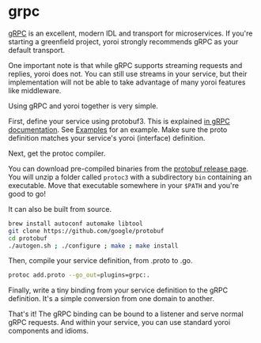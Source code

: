 # grpc

[gRPC](http://www.grpc.io/) is an excellent, modern IDL and transport for
microservices. If you're starting a greenfield project, yoroi strongly
recommends gRPC as your default transport.

One important note is that while gRPC supports streaming requests and replies,
yoroi does not. You can still use streams in your service, but their
implementation will not be able to take advantage of many yoroi features like middleware.

Using gRPC and yoroi together is very simple.

First, define your service using protobuf3. This is explained
[in gRPC documentation](http://www.grpc.io/docs/#defining-a-service).
See
[Examples](https://github.com/tnnyio/examples)
for an example. Make sure the proto definition matches your service's yoroi
(interface) definition.

Next, get the protoc compiler.

You can download pre-compiled binaries from the
[protobuf release page](https://github.com/google/protobuf/releases).
You will unzip a folder called `protoc3` with a subdirectory `bin` containing
an executable. Move that executable somewhere in your `$PATH` and you're good
to go!

It can also be built from source.

```sh
brew install autoconf automake libtool
git clone https://github.com/google/protobuf
cd protobuf
./autogen.sh ; ./configure ; make ; make install
```

Then, compile your service definition, from .proto to .go.

```sh
protoc add.proto --go_out=plugins=grpc:.
```

Finally, write a tiny binding from your service definition to the gRPC
definition. It's a simple conversion from one domain to another.

That's it!
The gRPC binding can be bound to a listener and serve normal gRPC requests.
And within your service, you can use standard yoroi components and idioms.
